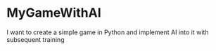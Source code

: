 # MyGameWithAI
 I want to create a simple game in Python and implement AI into it with subsequent training
